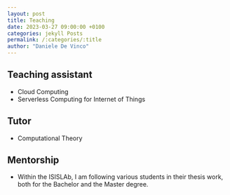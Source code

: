 ```yaml
---
layout: post
title: Teaching
date: 2023-03-27 09:00:00 +0100
categories: jekyll Posts
permalink: /:categories/:title
author: "Daniele De Vinco"
---
```


## Teaching assistant

- Cloud Computing
- Serverless Computing for Internet of Things

## Tutor

- Computational Theory

## Mentorship

- Within the ISISLAb, I am following various students in their thesis work, both for the Bachelor and the Master degree.